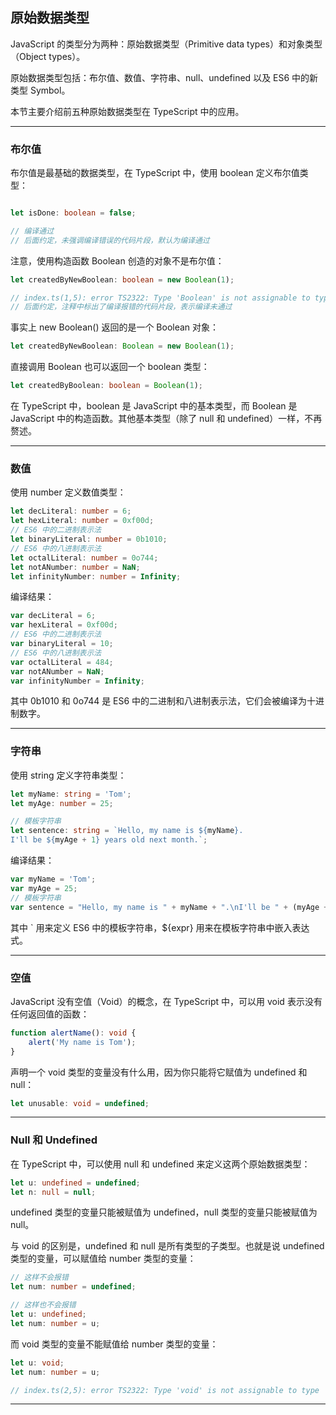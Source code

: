 ## 原始数据类型

JavaScript 的类型分为两种：原始数据类型（Primitive data types）和对象类型（Object types）。

原始数据类型包括：布尔值、数值、字符串、null、undefined 以及 ES6 中的新类型 Symbol。

本节主要介绍前五种原始数据类型在 TypeScript 中的应用。

---

### 布尔值
布尔值是最基础的数据类型，在 TypeScript 中，使用 boolean 定义布尔值类型：
```typescript

let isDone: boolean = false;

// 编译通过
// 后面约定，未强调编译错误的代码片段，默认为编译通过
```
注意，使用构造函数 Boolean 创造的对象不是布尔值：

```typescript
let createdByNewBoolean: boolean = new Boolean(1);

// index.ts(1,5): error TS2322: Type 'Boolean' is not assignable to type 'boolean'.
// 后面约定，注释中标出了编译报错的代码片段，表示编译未通过
```

事实上 new Boolean() 返回的是一个 Boolean 对象：

```typescript
let createdByNewBoolean: Boolean = new Boolean(1);
```
直接调用 Boolean 也可以返回一个 boolean 类型：

```typescript
let createdByBoolean: boolean = Boolean(1);
```

在 TypeScript 中，boolean 是 JavaScript 中的基本类型，而 Boolean 是 JavaScript 中的构造函数。其他基本类型（除了 null 和 undefined）一样，不再赘述。

---
### 数值

使用 number 定义数值类型：

```typescript
let decLiteral: number = 6;
let hexLiteral: number = 0xf00d;
// ES6 中的二进制表示法
let binaryLiteral: number = 0b1010;
// ES6 中的八进制表示法
let octalLiteral: number = 0o744;
let notANumber: number = NaN;
let infinityNumber: number = Infinity;
```

编译结果：

```typescript
var decLiteral = 6;
var hexLiteral = 0xf00d;
// ES6 中的二进制表示法
var binaryLiteral = 10;
// ES6 中的八进制表示法
var octalLiteral = 484;
var notANumber = NaN;
var infinityNumber = Infinity;

```
其中 0b1010 和 0o744 是 ES6 中的二进制和八进制表示法，它们会被编译为十进制数字。

---

### 字符串
使用 string 定义字符串类型：
```typescript
let myName: string = 'Tom';
let myAge: number = 25;

// 模板字符串
let sentence: string = `Hello, my name is ${myName}.
I'll be ${myAge + 1} years old next month.`;
```
编译结果：
```typescript
var myName = 'Tom';
var myAge = 25;
// 模板字符串
var sentence = "Hello, my name is " + myName + ".\nI'll be " + (myAge + 1) + " years old next month.";
```
其中 ` 用来定义 ES6 中的模板字符串，${expr} 用来在模板字符串中嵌入表达式。

---

### 空值

JavaScript 没有空值（Void）的概念，在 TypeScript 中，可以用 void 表示没有任何返回值的函数：

```typescript
function alertName(): void {
    alert('My name is Tom');
}
```
声明一个 void 类型的变量没有什么用，因为你只能将它赋值为 undefined 和 null：

```typescript
let unusable: void = undefined;
```

---

### Null 和 Undefined

在 TypeScript 中，可以使用 null 和 undefined 来定义这两个原始数据类型：
```typescript
let u: undefined = undefined;
let n: null = null;
```

undefined 类型的变量只能被赋值为 undefined，null 类型的变量只能被赋值为 null。

与 void 的区别是，undefined 和 null 是所有类型的子类型。也就是说 undefined 类型的变量，可以赋值给 number 类型的变量：

```typescript
// 这样不会报错
let num: number = undefined;
```

```typescript
// 这样也不会报错
let u: undefined;
let num: number = u;
```

而 void 类型的变量不能赋值给 number 类型的变量：
```typescript
let u: void;
let num: number = u;

// index.ts(2,5): error TS2322: Type 'void' is not assignable to type 'number'.
```

---

